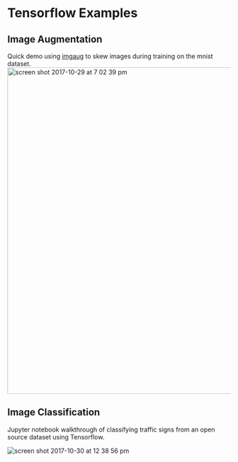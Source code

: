 # Tensorflow Examples

## Image Augmentation
Quick demo using [imgaug](https://github.com/aleju/imgaug) to skew images during training on the mnist dataset.
<img width="737" alt="screen shot 2017-10-29 at 7 02 39 pm" src="https://user-images.githubusercontent.com/10951009/32151684-11ca5af6-bcdc-11e7-8bad-3eee2f379ef4.png">


## Image Classification
Jupyter notebook walkthrough of classifying traffic signs from an open source dataset using Tensorflow.

![screen shot 2017-10-30 at 12 38 56 pm](https://user-images.githubusercontent.com/10951009/32191756-5e5950aa-bd6f-11e7-9ed9-4ddc3ed0825d.png)
